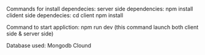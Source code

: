 Commands for install dependecies:
    server side dependencies:    npm install
    clident side dependecies:    cd client
                                 npm install

Command to start appliction:
                                 npm run dev (this command launch both client side & server side) 


Database used: Mongodb Clound